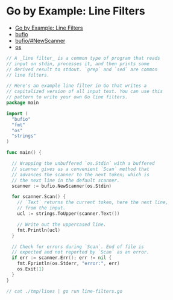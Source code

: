# Go by Example: Line Filters

* [Go by Example: Line Filters](https://gobyexample.com/line-filters)
* [bufio](https://golang.org/pkg/bufio/)
* [bufio/#NewScanner](https://golang.org/pkg/bufio/#NewScanner)
* [os](https://golang.org/pkg/os/)

```go
// A _line filter_ is a common type of program that reads
// input on stdin, processes it, and then prints some
// derived result to stdout. `grep` and `sed` are common
// line filters.

// Here's an example line filter in Go that writes a
// capitalized version of all input text. You can use this
// pattern to write your own Go line filters.
package main

import (
  "bufio"
  "fmt"
  "os"
  "strings"
)

func main() {

  // Wrapping the unbuffered `os.Stdin` with a buffered
  // scanner gives us a convenient `Scan` method that
  // advances the scanner to the next token; which is
  // the next line in the default scanner.
  scanner := bufio.NewScanner(os.Stdin)

  for scanner.Scan() {
    // `Text` returns the current token, here the next line,
    // from the input.
    ucl := strings.ToUpper(scanner.Text())

    // Write out the uppercased line.
    fmt.Println(ucl)
  }

  // Check for errors during `Scan`. End of file is
  // expected and not reported by `Scan` as an error.
  if err := scanner.Err(); err != nil {
    fmt.Fprintln(os.Stderr, "error:", err)
    os.Exit(1)
  }
}

// cat ./tmp/lines | go run line-filters.go
```